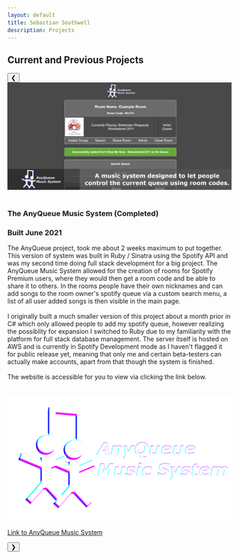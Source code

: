 ```yaml
---
layout: default
title: Sebastian Southwell
description: Projects
---
```


## Current and Previous Projects

<script src="/assets/js/slideshow.js"></script>
<div class="slideshow-container">
    <button class="slide-button button-left" onclick="moveDiv(-1)">&#10094;</button>
    <div class="mySlides" style="display: block;">
      <img src="/assets/images/AnyQueue.png" >
      <div class="slide-info">
        <br>
        <h3>The AnyQueue Music System (Completed)</h3>
        <h3>Built June 2021</h3>
        <p>
        The AnyQueue project, took me about 2 weeks maximum to put together. This version of system was built in Ruby / Sinatra using the Spotify API and was my second time doing full stack development for a big project. The AnyQueue Music System allowed for the creation of rooms for Spotify Premium users, where they would then get a room code and be able to share it to others. In the rooms people have their own nicknames and can add songs to the room owner's spotify queue via a custom search menu, a list of all user added songs is then visible in the main page. 
        <br>
        <br>
        I originally built a much smaller version of this project about a month prior in C# which only allowed people to add my spotify queue, however realizing the possiblity for expansion I switched to Ruby due to my familiarity with the platform for full stack database management. The server itself is hosted on AWS and is currently in Spotify Development mode as I haven't flagged it for public release yet, meaning that only me and certain beta-testers can actually make accounts, apart from that though the system is finished.
        <br>
        <br>
        The website is accessible for you to view via clicking the link below.
        </p>
        <br>
        <a class="solution-url" href="http://anyqueue.sebasouthwell.co.uk">
          <img class="solution-link" src="/assets/images/AnyQueue_PageLogo.png">
          <p>Link to AnyQueue Music System</p>
        </a>
      </div>
    </div>
    <div class="mySlides" style="display: none;">
      <img src="/assets/images/eParent.png" >
        <div class="slide-info">
          <br>
          <h3>The eParent Revision Monitor (Completed)</h3>
          <h3>Built Nov 2019- Mar 2020</h3>
          <p>
          The eParent project, has been one of my longest overall projects so far (5 months in background), not because of how complicated the base system was itself but more in the lack of libraries used and where I had to make up the difference. This was my coursework for my A-Level Computer Science NEA (Non-exam assessment) where the use of libraries and focus towards appearance was discouraged to maximise marks for complex behaviour, and in doing so I went beyond this requirement such as creating my own RSA encryption for client-server communication.
          <br>
          <br>
          The project was originally built to help me in my studies revising for A-Levels at the time, and I had a base theory of how the program would work since 2017 where I was testing out random commands in Python. The program itself worked by asking user to make an account, where there information was stored on a server and then during pre-specified revision times, revision questions taloured towards the users information would then appear. In this revision time the user would be force to answer questions until the end of the session via background program detection which blocked specified programs, all Steam games and also web browsers depending on current window titles.
          <br>
          <br>
          There is no official release of this system, and I plan to remake a more clean, efficient and aesthetically pleasing version in the future.
          My A-Level demo is accessible for you to view via clicking the link below.
          </p>
          <br>
          <a class="solution-url" href="https://www.youtube.com/watch?v=G0OyCWsblZA">
            <img class="solution-link" src="/assets/images/eParentLogo.png">
            <p>Link to Testing Demonstation</p>
          </a>
      </div>
    </div>    
    <div class="mySlides lightImage" style="display: none;">
      <img src="/assets/images/eMentor.png" >
       <div class="slide-info">
          <br>
          <h3>The eMentor WebApp (Completed)</h3>
          <h3>Built Dec 2020 - May 2021</h3>
          <p>
          The eMentor website, was the main project in my first year COM1001 (Introduction to Software Engineering Module) at University. This website was a group project in which we originally tasked a group of 7 people to build this website and prior to the december starting point we had weekly client meetings to ensure we had all the required information. Unfortunately due to the current pandemical situation, only 4 group members including myself could actually contribute however even with the disadvantages we worked together to ensure a good quality product for our client.
          <br>
          <br>
          The project was built in Ruby Sinatra, and was my first time attempting Full Stack Development. In this project due to it being a university project, security was not an actual requirement however this did not stop me from performing basic practises such as hashing and salting, ensuring non-consecutive IDs, random string cookie tokens, XSS preventation and more; unlike others groups.
          <br>
          <br>
          I recieved a total of 92% for the year in that module, where in the first semester of the project we recieved a score 85% and in the second semester I recieved a perfect 100% for this project. Out of the 4 active members in the project I made approximately 2/3 of all commits and major changes allowing to me to recieve the prior grade, and throughout this project it filled me with confidence and inspiration to design my own websites and systems such as the AnyQueue system.
          </p>
      </div>
    </div>
    <div class="mySlides" style="display: none;">
      <img src="/assets/images/discordPhone.png" >
        <div class="slide-info">
          <br>
          <h3>The <em>Unofficial</em> Discord Phone (In progress)</h3>
          <h3>Building Aug 2021 - Onwards</h3>
          <p>
          The Unofficial Discord phone project is an experimental project of mine, I have not had the time as much recently to focus on said project with preparing for the second year of University but this project is intended to be a true test of my ability. I have personally never used an Arduino or Raspberry PI before, and therefore this challenge should allow me to improve my abilities and also help me learn a variety of new techniques along the way.
          <br>
          <br>
          The first part of the project is to create a Discord webscrapper using selenium, I have already been experimenting with selenium for a while and have already managed to make a webscrapper auto call the last account I contacted and auto end the call after 5 seconds. Most of the base code is visible actually inside the image above where I am using a large amount of XPaths, this code may seem inefficient atm and it will be optimised in the future as I gradually become more familiar with the libraries.
          <br>
          <br>
          I am building the GUI in Tkinter and am currently testing the ability to make calls via button clicks, and then I will adapt it to measure keyboard input, afterwhich I will then port the code over to Raspberry pi and fix any version errors. Once errors are resolved I will then start replacing the keyboard input with Arduino button input to navigate the GUI and then finally setup a miniature monitor to work as the landline screen. Once I have assembled the device I then intend to use my University's 3D printing service where I create the housing after possessing the post-wiring dimensions.
          <br>
          <br>
          In theory this project shouldn't be that bad to accomplish however I already noticed that there may be an issue with Discord bot prevention where it requires mic input for a call to work, I'll research into this at a later point. 
          I will not be releasing source code to the public as with a few alterations this could very easily be used to make Discord Spam bots using user accounts and therefore I deem it risky, I do plan however to release a Youtube Video describing the system once I finish it.
          </p>
      </div>
    </div>
	<div class="mySlides" style="display: none;">
      <img src="/assets/images/ShefESH_Site.png" >
        <div class="slide-info">
          <br>
          <h3>The Sheffield Ethical Student Hackers Society Website</h3>
          <h3>Assisting with html,js and css changes when required</h3>
          <p>
          As Inclusions Officer for the Sheffield Ethical Student Hackers Society, I have to particapte in roles not just limited to inclusions but also that of a general committee member. During my time on committee so far, I've had to help design and present sessions teaching people the basics of Ethical Hacking as well as also making website changes when required. 
          <br>
          <br>
		      As a commitee member I have make changes so far the meet the commitee page and fix formatting and introduce a fully functional hamburger menu (which after learning the skill I then implemented into this site) via the use of git and multiple branches.
          <br>
      </div>
    </div>
    <button class="slide-button button-right" onclick="moveDiv(1)" >&#10095;</button>
</div>

<div class="text-content">
<div>
